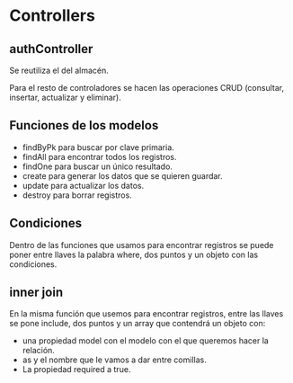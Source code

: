 # Controllers

## authController
Se reutiliza el del almacén.

Para el resto de controladores se hacen las operaciones CRUD (consultar, insertar, actualizar y eliminar).

## Funciones de los modelos

- findByPk para buscar por clave primaria.
- findAll para encontrar todos los registros.
- findOne para buscar un único resultado.
- create para generar los datos que se quieren guardar.
- update para actualizar los datos.
- destroy para borrar registros.

## Condiciones

Dentro de las funciones que usamos para encontrar registros se puede poner entre llaves la palabra where, dos puntos y un objeto con las condiciones.

## inner join

En la misma función que usemos para encontrar registros, entre las llaves se pone include, dos puntos y un array que contendrá un objeto con:

- una propiedad model con el modelo con el que queremos hacer la relación.
- as y el nombre que le vamos a dar entre comillas.
- La propiedad required a true.
